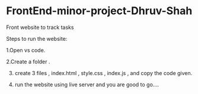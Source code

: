 # FrontEnd-minor-project-Dhruv-Shah
Front website to track tasks

Steps to run the website:

1.Open vs code.

2.Create a folder .

3. create 3 files , index.html , style.css , index.js , and copy the code given.

4. run the website using live server and you are good to go....
